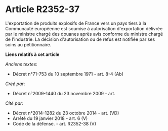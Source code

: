 # Article R2352-37

L'exportation de produits explosifs de France vers un pays tiers à la Communauté européenne est soumise à autorisation
d'exportation délivrée par le ministre chargé des douanes après avis conforme du ministre chargé de l'industrie. La décision
d'autorisation ou de refus est notifiée par ses soins au pétitionnaire.

**Liens relatifs à cet article**

_Anciens textes_:

  - Décret n°71-753 du 10 septembre 1971 - art. 8-4 (Ab)

_Créé par_:

  - Décret n°2009-1440 du 23 novembre 2009 - art.

_Cité par_:

  - Décret n°2014-1282 du 23 octobre 2014 - art. (VD)
  - Arrêté du 19 janvier 2018 - art. 6 (V)
  - Code de la défense. - art. R2352-38 (V)
